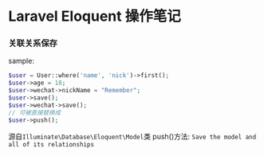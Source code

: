 # Laravel Eloquent 操作笔记

### 关联关系保存

sample:

```php
$user = User::where('name', 'nick')->first();
$user->age = 18;
$user->wechat->nickName = "Remember";
$user->save();
$user->wechat->save();
// 可被直接替换成
$user->push();
```
源自`Illuminate\Database\Eloquent\Model`类
push()方法: `Save the model and all of its relationships`